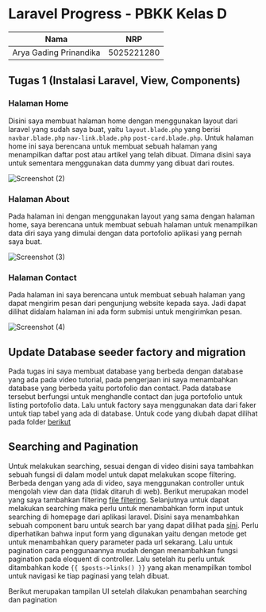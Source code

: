 # Laravel Progress - PBKK Kelas D

| Nama                   | NRP        |
| ---------------------- | ---------- |
| Arya Gading Prinandika | 5025221280 |

## Tugas 1 (Instalasi Laravel, View, Components)

### Halaman Home

Disini saya membuat halaman home dengan menggunakan layout dari laravel yang sudah saya buat, yaitu `layout.blade.php` yang berisi `navbar.blade.php` `nav-link.blade.php` `post-card.blade.php`. Untuk halaman home ini saya berencana untuk membuat sebuah halaman yang menampilkan daftar post atau artikel yang telah dibuat. Dimana disini saya untuk sementara menggunakan data dummy yang dibuat dari routes.

![Screenshot (2)](https://github.com/user-attachments/assets/191ff10e-b8e9-4b3e-9367-3d03b5f21f1a)

### Halaman About

Pada halaman ini dengan menggunakan layout yang sama dengan halaman home, saya berencana untuk membuat sebuah halaman untuk menampilkan data diri saya yang dimulai dengan data portofolio aplikasi yang pernah saya buat.

![Screenshot (3)](https://github.com/user-attachments/assets/8076307d-f59f-4c70-9344-61e7cc032e8b)

### Halaman Contact

Pada halaman ini saya berencana untuk membuat sebuah halaman yang dapat mengirim pesan dari pengunjung website kepada saya. Jadi dapat dilihat didalam halaman ini ada form submisi untuk mengirimkan pesan.

![Screenshot (4)](https://github.com/user-attachments/assets/7324e836-6711-4dd8-8d67-8a2177a7feec)

## Update Database seeder factory and migration

Pada tugas ini saya membuat database yang berbeda dengan database yang ada pada video tutorial, pada pengerjaan ini saya menambahkan database yang berbeda yaitu portofolio dan contact. Pada database tersebut berfungsi untuk menghandle contact dan juga portofolio untuk listing portofolio data.
Lalu untuk factory saya menggunakan data dari faker untuk tiap tabel yang ada di database. Untuk code yang diubah dapat dilihat pada folder [berikut](database/)

## Searching and Pagination

Untuk melakukan searching, sesuai dengan di video disini saya tambahkan sebuah fungsi di dalam model untuk dapat melakukan scope filtering.
Berbeda dengan yang ada di video, saya menggunakan controller untuk mengolah view dan data (tidak ditaruh di web). Berikut merupakan model yang saya tambahkan filtering [file filtering](app/Models/Contact.php).
Selanjutnya untuk dapat melakukan searching maka perlu untuk menambahkan form input untuk searching di homepage dari aplikasi laravel. Disini saya menambahkan sebuah component baru untuk search bar yang dapat dilihat pada [sini](resources/views/components/search-bar.blade.php).
Perlu diperhatikan bahwa input form yang digunakan yaitu dengan metode get untuk menambahkan query parameter pada url sekarang. Lalu untuk pagination cara penggunaannya mudah dengan menambahkan fungsi pagination pada eloquent di controller.
Lalu setelah itu perlu untuk ditambahkan kode `{{ $posts->links() }}` yang akan menampilkan tombol untuk navigasi ke tiap paginasi yang telah dibuat.

Berikut merupakan tampilan UI setelah dilakukan penambahan searching dan pagination
